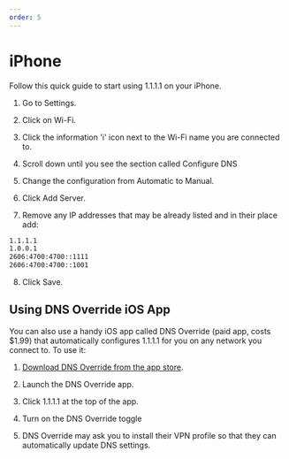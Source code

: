 ```yaml
---
order: 5
---
```


# iPhone

Follow this quick guide to start using 1.1.1.1 on your iPhone.

<StreamVideo id="ddf07732bc76fc854d4b1879eea2c517"/>

1. Go to Settings.

1. Click on Wi-Fi.

1. Click the information 'i' icon next to the Wi-Fi name you are connected to.

1. Scroll down until you see the section called Configure DNS

1. Change the configuration from Automatic to Manual.

1. Click Add Server.

1. Remove any IP addresses that may be already listed and in their place add:

```txt
1.1.1.1
1.0.0.1
2606:4700:4700::1111
2606:4700:4700::1001
```

8. Click Save.

## Using DNS Override iOS App

You can also use a handy iOS app called DNS Override (paid app, costs $1.99) that automatically configures 1.1.1.1 for you on any network you connect to. To use it:

<StreamVideo id="da4eefaa9315767842737eb793c9b63d"/>

1. [Download DNS Override from the app store](https://itunes.apple.com/us/app/dns-override/id1060830093?mt=8).

1. Launch the DNS Override app.

1. Click 1.1.1.1 at the top of the app.

1. Turn on the DNS Override toggle

1. DNS Override may ask you to install their VPN profile so that they can automatically update DNS settings.
